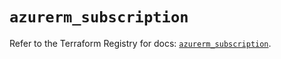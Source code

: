 # `azurerm_subscription`

Refer to the Terraform Registry for docs: [`azurerm_subscription`](https://registry.terraform.io/providers/hashicorp/azurerm/4.51.0/docs/resources/subscription).
